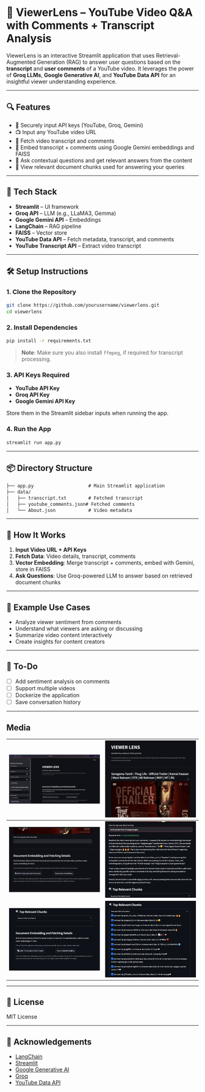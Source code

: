# 🎥 ViewerLens – YouTube Video Q&A with Comments + Transcript Analysis

ViewerLens is an interactive Streamlit application that uses Retrieval-Augmented Generation (RAG) to answer user questions based on the **transcript** and **user comments** of a YouTube video. It leverages the power of **Groq LLMs**, **Google Generative AI**, and **YouTube Data API** for an insightful viewer understanding experience.

---

## 🔍 Features

- 🔑 Securely input API keys (YouTube, Groq, Gemini)
- 📺 Input any YouTube video URL
- 📄 Fetch video transcript and comments
- 🧠 Embed transcript + comments using Google Gemini embeddings and FAISS
- 💬 Ask contextual questions and get relevant answers from the content
- 📎 View relevant document chunks used for answering your queries

---

## 🚀 Tech Stack

- **Streamlit** – UI framework
- **Groq API** – LLM (e.g., LLaMA3, Gemma)
- **Google Gemini API** – Embeddings
- **LangChain** – RAG pipeline
- **FAISS** – Vector store
- **YouTube Data API** – Fetch metadata, transcript, and comments
- **YouTube Transcript API** – Extract video transcript

---

## 🛠️ Setup Instructions

### 1. Clone the Repository

```bash
git clone https://github.com/yourusername/viewerlens.git
cd viewerlens
```

### 2. Install Dependencies

```bash
pip install -r requirements.txt
```

> **Note**: Make sure you also install `ffmpeg`, if required for transcript processing.

### 3. API Keys Required

- **YouTube API Key**
- **Groq API Key**
- **Google Gemini API Key**

Store them in the Streamlit sidebar inputs when running the app.

### 4. Run the App

```bash
streamlit run app.py
```

---

## 📦 Directory Structure

```
├── app.py                    # Main Streamlit application
├── data/
│   ├── transcript.txt        # Fetched transcript
│   ├── youtube_comments.json# Fetched comments
│   └── About.json            # Video metadata
```

---

## 🧪 How It Works

1. **Input Video URL + API Keys**
2. **Fetch Data**: Video details, transcript, comments
3. **Vector Embedding**: Merge transcript + comments, embed with Gemini, store in FAISS
4. **Ask Questions**: Use Groq-powered LLM to answer based on retrieved document chunks

---

## 🧠 Example Use Cases

- Analyze viewer sentiment from comments
- Understand what viewers are asking or discussing
- Summarize video content interactively
- Create insights for content creators

---

## 📌 To-Do

- [ ] Add sentiment analysis on comments
- [ ] Support multiple videos
- [ ] Dockerize the application
- [ ] Save conversation history

---
## Media

| ![Image 1](media/image1.png) | ![Image 2](media/image2.png) |
|------------------------------|------------------------------|
| ![Image 3](media/image3.png) | ![Image 4](media/image4.png) |
| ![Image 5](media/image5.png) | ![Image 6](media/image6.png) |

---

## 📝 License

MIT License

---

## 🙌 Acknowledgements

- [LangChain](https://github.com/langchain-ai/langchain)
- [Streamlit](https://streamlit.io/)
- [Google Generative AI](https://ai.google.dev/)
- [Groq](https://groq.com/)
- [YouTube Data API](https://developers.google.com/youtube/v3)